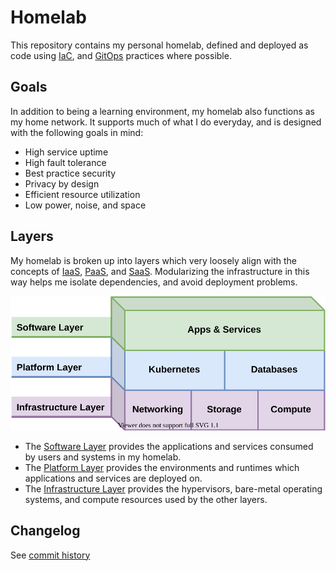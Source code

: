 # Homelab

This repository contains my personal homelab, defined and deployed as code using [IaC](https://en.wikipedia.org/wiki/Infrastructure_as_code), and [GitOps](https://www.weave.works/technologies/gitops/) practices where possible.

## Goals

In addition to being a learning environment, my homelab also functions as my home network. It supports much of what I do everyday, and is designed with the following goals in mind:

- High service uptime
- High fault tolerance
- Best practice security
- Privacy by design
- Efficient resource utilization
- Low power, noise, and space

## Layers

My homelab is broken up into layers which very loosely align with the concepts of [IaaS](https://en.wikipedia.org/wiki/Infrastructure_as_a_service), [PaaS](https://en.wikipedia.org/wiki/Platform_as_a_service), and [SaaS](https://en.wikipedia.org/wiki/Software_as_a_service). Modularizing the infrastructure in this way helps me isolate dependencies, and avoid deployment problems.

![homelab layers](docs/content/assets/homelab-layers-all.svg)

- The [Software Layer](https://bcbrookman.github.io/homelab/software-layer/) provides the applications and services consumed by users and systems in my homelab.
- The [Platform Layer](https://bcbrookman.github.io/homelab/platform-layer/) provides the environments and runtimes which applications and services are deployed on.
- The [Infrastructure Layer](https://bcbrookman.github.io/homelab/infrastructure-layer/) provides the hypervisors, bare-metal operating systems, and compute resources used by the other layers.

## Changelog

See [commit history](https://github.com/bcbrookman/homelab/commits/main)

